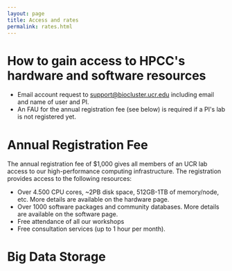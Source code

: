 ```yaml
---
layout: page
title: Access and rates
permalink: rates.html
---
```



# How to gain access to HPCC's hardware and software resources

* Email account request to [support@biocluster.ucr.edu](support@biocluster.ucr.edu) including email and name of user and PI. 
* An FAU for the annual registration fee (see below) is required if a PI's lab is not registered yet.

# Annual Registration Fee

The annual registration fee of $1,000 gives all members of an UCR lab access to our high-performance computing infrastructure.
The registration provides access to the following resources: 

  * Over 4.500 CPU cores, ~2PB disk space, 512GB-1TB of memory/node, etc. More details are available on the hardware page.
  * Over 1000 software packages and community databases. More details are available on the software page.
  * Free attendance of all our workshops
  * Free consultation services (up to 1 hour per month).

# Big Data Storage


